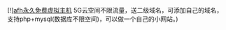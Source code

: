 [!][afh永久免费虚拟主机](http://alwaysfreehost.top)
5G云空间不限流量，送二级域名，可添加自己的域名，支持php+mysql(数据库不限空间)，可以做一个自己的小网站。)
